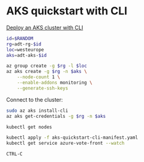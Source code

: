 # AKS quickstart with CLI

[Deploy an AKS cluster with CLI](https://docs.microsoft.com/en-us/azure/aks/kubernetes-walkthrough)

```sh
id=$RANDOM
rg=adt-rg-$id
loc=westeurope
aks=adt-aks-$id

az group create -g $rg -l $loc
az aks create -g $rg -n $aks \
    --node-count 1 \
    --enable-addons monitoring \
    --generate-ssh-keys
```

Connect to the cluster:

```sh
sudo az aks install-cli
az aks get-credentials -g $rg -n $aks

kubectl get nodes

kubectl apply -f aks-quickstart-cli-manifest.yaml
kubectl get service azure-vote-front --watch

CTRL-C


```
